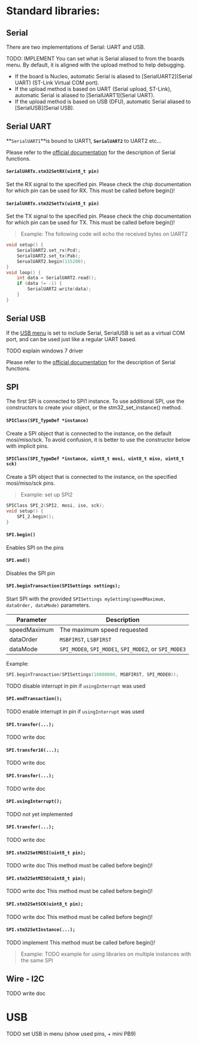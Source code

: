 # Standard libraries:

## Serial

There are two implementations of Serial: UART and USB.

TODO: IMPLEMENT You can set what is Serial aliased to from the boards menu. By default, it is aligned with the upload method to help debugging.

* If the board is Nucleo, automatic Serial is aliased to [SerialUART2](Serial UART) (ST-Link Virtual COM port).
* If the upload method is based on UART (Serial upload, ST-Link), automatic Serial is aliased to [SerialUART1](Serial UART).
* If the upload method is based on USB (DFU), automatic Serial aliased to [SerialUSB](Serial USB).

## Serial UART

**`SerialUART1`**is bound to UART1, **`SerialUART2`** to UART2 etc...

Please refer to the [official documentation](https://www.arduino.cc/en/reference/serial) for
the description of Serial functions.

#### **`SerialUARTx.stm32SetRX(uint8_t pin)`**

Set the RX signal to the specified pin. Please check the chip documentation for which pin can be used for RX.
This must be called before begin()!

#### **`SerialUARTx.stm32SetTx(uint8_t pin)`**

Set the TX signal to the specified pin. Please check the chip documentation for which pin can be used for TX.
This must be called before begin()!


> Example: The following code will echo the received bytes on UART2
```c++
void setup() {
    SerialUART2.set_rx(Pcd);
    SerialUART2.set_tx(Pab);
    SerualUART2.begin(115200);
}
void loop() {
    int data = SerialUART2.read();
    if (data != -1) {
        SerialUART2.write(data);
    }
}
```

## Serial USB

If the [USB menu](menu_options) is set to include Serial, SerialUSB is set as a virtual COM port, and can be used just like a regular UART based.

TODO explain windows 7 driver

Please refer to the [official documentation](https://www.arduino.cc/en/reference/serial) for
the description of Serial functions.

## SPI

The first SPI is connected to SPI1 instance.
To use additional SPI, use the constructors to create your object, or the stm32_set_instance() method.

#### **`SPIClass(SPI_TypeDef *instance)`**

Create a SPI object that is connected to the instance, on the default mosi/miso/sck. 
To avoid confusion, it is better to use the constructor below with implicit pins.

#### **`SPIClass(SPI_TypeDef *instance, uint8_t mosi, uint8_t miso, uint8_t sck)`**

Create a SPI object that is connected to the instance, on the specified mosi/miso/sck pins.

> Example: set up SPI2

```c++
SPIClass SPI_2(SPI2, mosi, iso, sck);
void setup() {
    SPI_2.begin();
}

```

#### **`SPI.begin()`**

Enables SPI on the pins

#### **`SPI.end()`**

Disables the SPI pin

#### **`SPI.beginTransaction(SPISettings settings);`**

Start SPI with the provided `SPISettings mySetting(speedMaximum, dataOrder, dataMode)` parameters.

Parameter|Description
---         |---
speedMaximum| The maximum speed requested
dataOrder   | `MSBFIRST`, `LSBFIRST` 
dataMode    | `SPI_MODE0`, `SPI_MODE1`, `SPI_MODE2`, or `SPI_MODE3` 

Example:

```c++
SPI.beginTransaction(SPISettings(16000000, MSBFIRST, SPI_MODE0));
```

TODO disable interrupt in pin if `usingInterrupt` was used

#### **`SPI.endTransaction();`**

TODO enable interrupt in pin if `usingInterrupt` was used

#### **`SPI.transfer(...);`**

TODO write doc

#### **`SPI.transfer16(...);`**

TODO write doc

#### **`SPI.transfer(...);`**

TODO write doc

#### **`SPI.usingInterrupt();`**

TODO not yet implemented

#### **`SPI.transfer(...);`**

TODO write doc

#### **`SPI.stm32SetMOSI(uint8_t pin);`**

TODO write doc
This method must be called before begin()!

#### **`SPI.stm32SetMISO(uint8_t pin);`**

TODO write doc
This method must be called before begin()!

#### **`SPI.stm32SetSCK(uint8_t pin);`**

TODO write doc
This method must be called before begin()!

#### **`SPI.stm32SetInstance(...);`**

TODO implement
This method must be called before begin()!

>Example: TODO example for using libraries on multiple instances with the same SPI


## Wire - I2C

TODO write doc

# USB

TODO set USB in menu (show used pins, + mini PB9)

